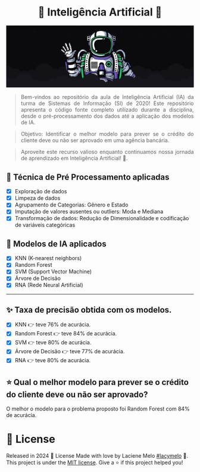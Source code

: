 <div align="justify">
  <h1 align="center">
    🤖 Inteligência Artificial 🤖
  </h1>

  <p align="center">
    <img alt="astronauta" src="./picture/astronaut.png" width="550px" />
  </p>

  > Bem-vindos ao repositório da aula de Inteligência Artificial (IA) da turma de Sistemas de Informação (SI) de 2020! Este repositório apresenta o código fonte completo utilizado durante a disciplina, desde o pré-processamento dos dados até a aplicação dos modelos de IA.

  > Objetivo: Identificar o melhor modelo para prever se o crédito do cliente deve ou não ser aprovado em uma agência bancária.

  > Aproveite este recurso valioso enquanto continuamos nossa jornada de aprendizado em Inteligência Artificial! 🚀.
</div>

## :eyes: Técnica de Pré Processamento aplicadas
- [X] Exploração de dados
- [X] Limpeza de dados
- [X] Agrupamento de Categorias: Gênero e Estado
- [X] Imputação de valores ausentes ou outliers: Moda e Mediana
- [X] Transformação de dados: Redução de Dimensionalidade e codificação de variáveis categóricas

## :rocket: Modelos de IA aplicados
- [X] KNN (K-nearest neighbors)
- [X] Random Forest 
- [X] SVM (Support Vector Machine)
- [X] Árvore de Decisão
- [X] RNA (Rede Neural Artificial)
---

## ✨ Taxa de precisão obtida com os modelos.
- [X] KNN 👉 teve 76% de acurácia.
- [X] Random Forest 👉 teve 84% de acurácia.
- [X] SVM 👉 teve 80% de acurácia.
- [X] Árvore de Decisão 👉 teve 77% de acurácia.
- [X] RNA 👉 teve 80% de acurácia.

## ⭐️ Qual o melhor modelo para prever se o crédito do cliente deve ou não ser aprovado?
O melhor o modelo para o problema proposto foi Random Forest com 84% de acurácia.

# :closed_book: License

Released in 2024 :closed_book: License
Made with love by  Laciene Melo [#lacymelo](https://github.com/lacymelo) 🚀.
This project is under the [MIT license](./LICENSE).
Give a ⭐️ if this project helped you!

